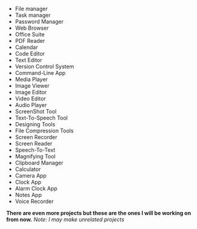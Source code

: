 - File manager
- Task manager
- Password Manager
- Web Browser
- Office Suite
- PDF Reader
- Calendar
- Code Editor
- Text Editor
- Version Control System
- Command-Line App
- Media Player
- Image Viewer
- Image Editor
- Video Editor
- Audio Player
- ScreenShot Tool
- Text-To-Speech Tool
- Designing Tools
- File Compression Tools
- Screen Recorder
- Screen Reader
- Speech-To-Text
- Magnifying Tool
- Clipboard Manager
- Calculator
- Camera App
- Clock App
- Alarm Clock App
- Notes App
- Voice Recorder

**There are even more projects but these are the ones I will be working on from now.**
_Note: I may make unrelated projects_
